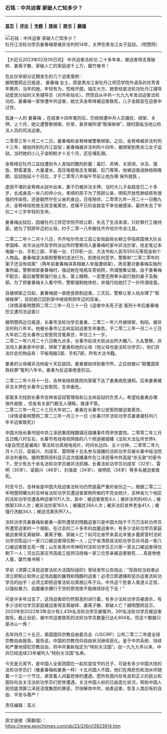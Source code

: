 ### 石铭：中共迫害 家破人亡知多少？

---

#### [首页](../../../..?n13923814) &nbsp;|&nbsp; [评论](../../../../../epoch-comment?n13923814) &nbsp;|&nbsp; [专题](../../../../../epoch-special?n13923814) &nbsp;|&nbsp; [禁闻](../../../../../epoch-news?n13923814) &nbsp;|&nbsp; [禁书](../../../../../books?n13923814) &nbsp;|&nbsp; [翻墙](https://github.com/gfw-breaker/nogfw/blob/master/README.md?n13923814)


<div><img alt="石铭：中共迫害 家破人亡知多少？" class="attachment-djy_600_400 size-djy_600_400 wp-post-image" src="https://i.epochtimes.com/assets/uploads/2023/02/id13921173-68747470733a2f2f692e6e746474762e636f6d2f6173736574732f75706c6f6164732f323032312f30382f696431333136383232322d35363835353566373837356266343538353063333632663664656561626462322d383030783435302e6a7067-600x400-600x400.jpeg"/>
<div class="caption">
 牡丹江法轮功学员姜春梅曾被非法判刑14年，关押在黑龙江女子监狱。（明慧网）
</div></div><hr/><div class="post_content" id="artbody" itemprop="articleBody">
 <!-- article content begin -->
 <p>
  【大纪元2023年02月06日讯】
  <ok href="https://www.epochtimes.com/gb/tag/%E4%B8%AD%E5%85%B1%E8%BF%AB%E5%AE%B3%E6%B3%95%E8%BD%AE%E5%8A%9F.html">
   中共迫害法轮功
  </ok>
  二十多年来，被迫害得支离破碎、妻离子散、家破人亡的家庭成千上万，罄竹难书！
 </p>
 <p>
  在此仅举部分近期发生的几个迫害案例：
  <br/>
  据明慧网近日报道，
  <ok href="https://www.epochtimes.com/gb/tag/%E5%A7%9C%E6%98%A5%E6%A2%85.html">
   姜春梅
  </ok>
  女士，原是黑龙江省牡丹江师范学院外语系的优秀青年教师，当年的她，年轻有为，性格开朗，端庄大方。她曾经是法轮功牡丹江辅导站爱民分站的义务辅导员（对外称站长）。然而自从中共一九九九年发动迫害法轮功后，姜春梅一家惨遭中共迫害，她丈夫金宥峰被迫害致死，儿子金路宜在迫害中过世。
 </p>
 <p>
  孤身一人的
  <ok href="https://www.epochtimes.com/gb/tag/%E5%A7%9C%E6%98%A5%E6%A2%85.html">
   姜春梅
  </ok>
  ，在结束十四年冤刑后，仍频频遭中共人员骚扰、绑架、关押。上个月，她又遭警察绑架、抄家，甚至被所谓“取保候审”，随时面临当地公检法人员的司法迫害。
 </p>
 <p>
  二零零三年十月二十二日，姜春梅和金宥峰被警察绑架。之后，金宥峰被非法判刑十三年，被劫持到牡丹江监狱；姜春梅被非法判刑十四年，被绑架到黑龙江女子监狱。当时她的小儿子金盼盼才十五个月，还在哺乳期。
 </p>
 <p>
  金宥峰在牡丹江监狱遭到令人发指的酷刑折磨：毒打、吊铐、关禁闭、冰冻、饿饭、野蛮灌食、大量灌水、高压电棍电击生殖器、肛门等等，他被迫害成肺结核晚期，监狱拖延十个月后，才于二零零八年端午节前让他办理
  <ok href="https://www.epochtimes.com/gb/tag/%E4%BF%9D%E5%A4%96%E5%B0%B1%E5%8C%BB.html">
   保外就医
  </ok>
  。
 </p>
 <p>
  虚弱不堪的金宥峰从狱中出来，妻子仍被非法关押。当时大儿子金路宜已二十多岁，长成身高一米八的帅小伙，孝顺的孩子为了照顾父亲，明知开放性肺结核有很强的传染性，还是毅然守在父亲的身边，日夜陪伴。二零零九年一月二十一日晚九点，金宥峰经抢救无效含冤离世。悲痛不已的金路宜不幸也被感染，最终失去了年仅二十三岁年轻的生命。
 </p>
 <p>
  姜春梅出狱后，因被牡丹江师范学院开除公职，失去了生活来源，只好靠打工维持家。她为了照顾年迈的父母，约于二零一八年搬往齐齐哈尔市龙江县。
 </p>
 <p>
  二零二二年十二月十八日，齐齐哈尔市龙江县公安局副局长柳立亭指挥国保大队长李国峰、龙华派出所及学府派出所的警察闯入姜春梅的家中非法抄家，抢走笔记本电脑一台、手机三部、平板一台、打印机一台、大法书和人民币550元等现金和个人物品。姜春梅坚决抵制警察的违法行为，拒绝任何签字，警察称“二零二零年的案子还没有结案”（两年前姜春梅讲真相被人举报遭绑架），扬言要对姜春梅实施刑事拘留。警察绑架姜春梅时，强迫她在电瓶车旁拍照，所谓搜集证据，由于姜春梅不配合，最后被警察强行抬上车，蒙上眼睛，一恶警还用拳头殴打她的鼻子及胸部。为了把姜春梅关入看守所，警察强制她体检，并强行给她打了一针所谓疫苗。
 </p>
 <p>
  自被绑架之日起，姜春梅就一直绝食抵制迫害。三天后，警察让家人给办理了“取保候审”，目前她已回到家中继续照顾年迈的双亲。
  <br/>
  （详情请看明慧网二零二三年一月三十一日《迫害中夫死子逝 冤刑十年后姜春梅恐又遭司法迫害》）
 </p>
 <p>
  据明慧网近日报道，长春市法轮功学员姜勇，二零二一年六月被绑架、构陷，被非法判刑八年半。他被长春市公主岭监狱迫害生命垂危，于二零二三年一月二十三日大年初二在长春市公安医院含冤离世，年仅三十一岁。
  <br/>
  二零二一年六月二十八日晚九点多，长春市前进大街派出所大概八、九名警察，非法闯入姜勇家中抄家，绑架了姜勇和他的父母（他父母也是法轮功学员），他们非法抄走的物品有：平板电脑2部、手机7部，所有大法书籍。
 </p>
 <p>
  姜勇的父母被非法拘留十天后放回，姜勇被劫持到看守所，之后他被以“颠覆国家政权罪”冤判八年半。姜勇为反迫害绝食抗议。
 </p>
 <p>
  二零二二年十月十一日，吉林省结核医院向家属下达了姜勇病危通知。后来姜勇被非法关押在长春市公安医院，生命垂危。
 </p>
 <p>
  家属多次找到长春市吉林省监狱管理局和公主岭监狱的负责人，希望给姜勇办理
  <ok href="https://www.epochtimes.com/gb/tag/%E4%BF%9D%E5%A4%96%E5%B0%B1%E5%8C%BB.html">
   保外就医
  </ok>
  ，但各有关部门都无人理睬，推诿不管。
  <br/>
  二零二三年一月二十三日大年初二，姜勇在长春市公安医院被迫害离世。
  <br/>
  （详情请看明慧网二零二三年一月三十一日《长春31岁法轮功学员姜勇被枉判八年半迫害致死》）
 </p>
 <p>
  中国大陆长春市因中共江泽民集团残酷镇压插播事件而举世震惊。二零零二年三月五日晚八时左右，长春市有线电视网路的八个频道被插播《法轮大法弘传世界》、《是自焚还是骗局》等法轮功真相电视片，时间长达四、五十分钟。二零零二年九月十八日，梁振兴、刘成军、雷明等十五名参与插播的法轮功学员被长春中级法院非法判重刑。据明慧网资料显示这次插播事件在江泽民等中共高层“杀无赦”的密令下，至少有五千余名法轮功学员被非法抓捕，长春法轮功学员刘成军（32岁）、雷明（30岁）、梁振兴（46岁）、刘海波（34岁）、侯明凯（34岁）等多名被迫害致死。
 </p>
 <p>
  时至今日，吉林省是中国大陆迫害法轮功仍然是最严重的省份之一。根据二零二二年明慧网曝光的吉林省法轮功学员遭迫害案例所做的不完全统计，吉林省九个地区的法轮功学员遭各种迫害1011人次。其中：被迫害致死4人；被非法判刑40人；被绑架338人次；被非法抄家163人；被骚扰384人次；被非法扣发养老金41人；被强行洗脑34人；被迫流离失所7人。
 </p>
 <p>
  法轮功学员姜春梅和姜勇一家所遭受的残酷迫害只是中国大陆千千万万法轮功学员所遭受迫害的一个缩影。在过去的二十多年的血腥迫害中，有多少法轮功学员家庭被迫害得支离破碎、妻离子散、家破人亡？如河北省怀来县北辛堡乡蚕房营村法轮功学员陈运川一家六口被迫害得仅剩一人；辽宁省清原县法轮功学员孙鸿昌一家八口被迫害致五死一残；山东省青州市神旺村法轮功学员王兴家一家五口被迫害得仅剩下一人；河北石家庄市高级工程师冯晓梅一家三位至亲被迫害致死……真是惨绝人寰，罄竹难书啊！
 </p>
 <p>
  早前《清算江泽民迫害法轮大法国际组织》曾经发布公告指出：“现政权当权者必须立即制止和停止这场血腥的屠戮和残酷的迫害！必须立即逮捕和惩办迫害法轮功学员的凶手！必须立即把迫害法轮功真相公布于众。中共这个危害人类道义正信，以强权暴力、血腥屠杀横行于世的邪党绝不能继续存在下去！”
 </p>
 <p>
  可是许多年过去了，这场迫害却仍然邪恶的进行着，有多少法轮功学员被虐杀，有多少法轮功学员家庭被迫害得支离破碎、妻离子散、家破人亡？据明慧网显示，2020年到2022年3年合计有2,439名法轮功学员被冤判，391名法轮功学员被迫害致死。截止目前，被中共迫害致死的法轮功学员数量已达4,904名，但这个数据只是冰山一角！
 </p>
 <p>
  去年四月二十五日，美国国际宗教自由委员会（USCIRF）公布二零二二年度全球宗教自由报告。报告说，中国的宗教信仰自由状况继续恶化。鉴于中共系统、持续和严重地侵犯宗教自由，将中共重新指定为“特别关注国”。自一九九九年以来，中共已经连续23年被列入“特别关注国”名单。
 </p>
 <p>
  今天是元宵节，是中国人全家团圆在一起欢度佳节的日子，可是有多少中国大陆的法轮功学员们（像姜春梅和姜勇一样）十五月圆人不圆，他们在用悲伤和泪水伴随着一个又一个节日，承受着人间最悲惨的遭遇。愿所有国内存有良知正义的民众和国际社会关注法轮功学员们悲惨遭遇，关注中国人权的日益恶化状况，帮助中国人民彻底清算江泽民流氓集团的罪恶，尽快解体中共，结束迫害，恢复人类应有的自由、平安与尊严！
 </p>
 <p>
  责任编辑：高义
 </p>
 <!-- article content end -->
 <div id="below_article_ad">
 </div>
</div>


---

原文链接（需翻墙）：https://www.epochtimes.com/gb/23/2/6/n13923814.htm